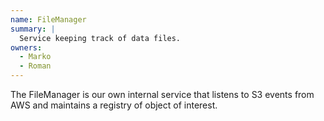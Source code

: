 ```yaml
---
name: FileManager
summary: |
  Service keeping track of data files.
owners:
  - Marko
  - Roman
---
```


The FileManager is our own internal service that listens to S3 events from AWS and maintains a registry of object of interest.

<NodeGraph />
